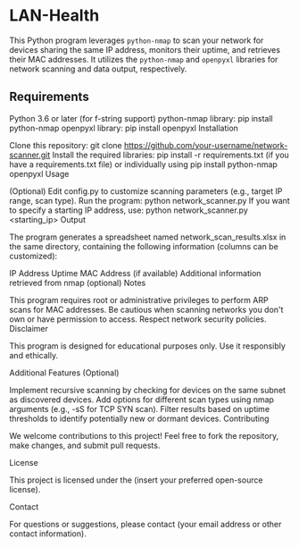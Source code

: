 # LAN-Health

This Python program leverages `python-nmap` to scan your network for devices sharing the same IP address, monitors their uptime, and retrieves their MAC addresses. It utilizes the `python-nmap` and `openpyxl` libraries for network scanning and data output, respectively.

## Requirements

Python 3.6 or later (for f-string support)
python-nmap library: pip install python-nmap
openpyxl library: pip install openpyxl
Installation

Clone this repository: git clone https://github.com/your-username/network-scanner.git
Install the required libraries: pip install -r requirements.txt (if you have a requirements.txt file) or individually using pip install python-nmap openpyxl
Usage

(Optional) Edit config.py to customize scanning parameters (e.g., target IP range, scan type).
Run the program: python network_scanner.py
If you want to specify a starting IP address, use: python network_scanner.py <starting_ip>
Output

The program generates a spreadsheet named network_scan_results.xlsx in the same directory, containing the following information (columns can be customized):

IP Address
Uptime
MAC Address (if available)
Additional information retrieved from nmap (optional)
Notes

This program requires root or administrative privileges to perform ARP scans for MAC addresses.
Be cautious when scanning networks you don't own or have permission to access. Respect network security policies.
Disclaimer

This program is designed for educational purposes only. Use it responsibly and ethically.

Additional Features (Optional)

Implement recursive scanning by checking for devices on the same subnet as discovered devices.
Add options for different scan types using nmap arguments (e.g., -sS for TCP SYN scan).
Filter results based on uptime thresholds to identify potentially new or dormant devices.
Contributing

We welcome contributions to this project! Feel free to fork the repository, make changes, and submit pull requests.

License

This project is licensed under the (insert your preferred open-source license).

Contact

For questions or suggestions, please contact (your email address or other contact information).
